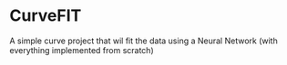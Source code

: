 # CurveFIT
A simple curve project that wil fit the data using a Neural Network (with everything implemented from scratch)
